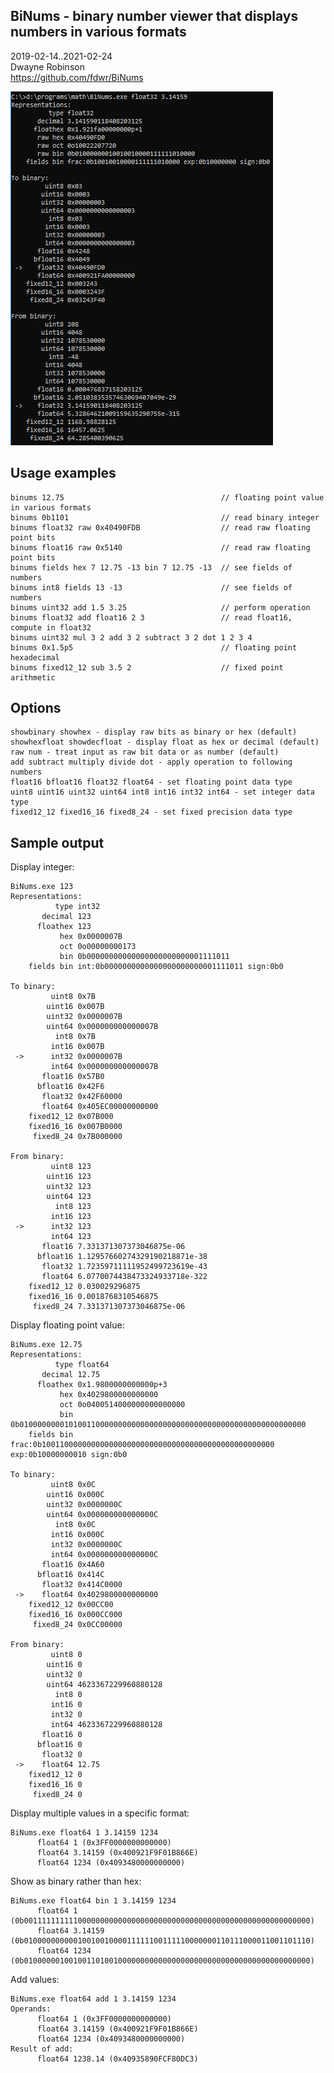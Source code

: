 ## BiNums - binary number viewer that displays numbers in various formats  
2019-02-14..2021-02-24  
Dwayne Robinson  
https://github.com/fdwr/BiNums  

![](BiNums.png)

## Usage examples

    binums 12.75                                   // floating point value in various formats
    binums 0b1101                                  // read binary integer
    binums float32 raw 0x40490FDB                  // read raw floating point bits
    binums float16 raw 0x5140                      // read raw floating point bits
    binums fields hex 7 12.75 -13 bin 7 12.75 -13  // see fields of numbers
    binums int8 fields 13 -13                      // see fields of numbers
    binums uint32 add 1.5 3.25                     // perform operation
    binums float32 add float16 2 3                 // read float16, compute in float32
    binums uint32 mul 3 2 add 3 2 subtract 3 2 dot 1 2 3 4
    binums 0x1.5p5                                 // floating point hexadecimal
    binums fixed12_12 sub 3.5 2                    // fixed point arithmetic

## Options

    showbinary showhex - display raw bits as binary or hex (default)
    showhexfloat showdecfloat - display float as hex or decimal (default)
    raw num - treat input as raw bit data or as number (default)
    add subtract multiply divide dot - apply operation to following numbers
    float16 bfloat16 float32 float64 - set floating point data type
    uint8 uint16 uint32 uint64 int8 int16 int32 int64 - set integer data type
    fixed12_12 fixed16_16 fixed8_24 - set fixed precision data type

## Sample output

Display integer:

    BiNums.exe 123
    Representations:
              type int32
           decimal 123
          floathex 123
               hex 0x0000007B
               oct 0o00000000173
               bin 0b00000000000000000000000001111011
        fields bin int:0b0000000000000000000000001111011 sign:0b0

    To binary:
             uint8 0x7B
            uint16 0x007B
            uint32 0x0000007B
            uint64 0x000000000000007B
              int8 0x7B
             int16 0x007B
     ->      int32 0x0000007B
             int64 0x000000000000007B
           float16 0x57B0
          bfloat16 0x42F6
           float32 0x42F60000
           float64 0x405EC00000000000
        fixed12_12 0x07B000
        fixed16_16 0x007B0000
         fixed8_24 0x7B000000

    From binary:
             uint8 123
            uint16 123
            uint32 123
            uint64 123
              int8 123
             int16 123
     ->      int32 123
             int64 123
           float16 7.331371307373046875e-06
          bfloat16 1.12957660274329190218871e-38
           float32 1.72359711111952499723619e-43
           float64 6.0770074438473324933718e-322
        fixed12_12 0.030029296875
        fixed16_16 0.0018768310546875
         fixed8_24 7.331371307373046875e-06

Display floating point value:

    BiNums.exe 12.75
    Representations:
              type float64
           decimal 12.75
          floathex 0x1.9800000000000p+3
               hex 0x4029800000000000
               oct 0o0400514000000000000000
               bin 0b0100000000101001100000000000000000000000000000000000000000000000
        fields bin frac:0b1001100000000000000000000000000000000000000000000000 exp:0b10000000010 sign:0b0

    To binary:
             uint8 0x0C
            uint16 0x000C
            uint32 0x0000000C
            uint64 0x000000000000000C
              int8 0x0C
             int16 0x000C
             int32 0x0000000C
             int64 0x000000000000000C
           float16 0x4A60
          bfloat16 0x414C
           float32 0x414C0000
     ->    float64 0x4029800000000000
        fixed12_12 0x00CC00
        fixed16_16 0x000CC000
         fixed8_24 0x0CC00000

    From binary:
             uint8 0
            uint16 0
            uint32 0
            uint64 4623367229960880128
              int8 0
             int16 0
             int32 0
             int64 4623367229960880128
           float16 0
          bfloat16 0
           float32 0
     ->    float64 12.75
        fixed12_12 0
        fixed16_16 0
         fixed8_24 0

Display multiple values in a specific format:

    BiNums.exe float64 1 3.14159 1234
          float64 1 (0x3FF0000000000000)
          float64 3.14159 (0x400921F9F01B866E)
          float64 1234 (0x4093480000000000)

Show as binary rather than hex:

    BiNums.exe float64 bin 1 3.14159 1234
          float64 1 (0b0011111111110000000000000000000000000000000000000000000000000000)
          float64 3.14159 (0b0100000000001001001000011111100111110000000110111000011001101110)
          float64 1234 (0b0100000010010011010010000000000000000000000000000000000000000000)

Add values:

    BiNums.exe float64 add 1 3.14159 1234
    Operands:
          float64 1 (0x3FF0000000000000)
          float64 3.14159 (0x400921F9F01B866E)
          float64 1234 (0x4093480000000000)
    Result of add:
          float64 1238.14 (0x40935890FCF80DC3)
